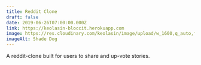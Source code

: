 ```yaml
---
title: Reddit Clone
draft: false
date: 2019-06-26T07:00:00.000Z
link: https://keolasin-bloccit.herokuapp.com
image: https://res.cloudinary.com/keolasin/image/upload/w_1600,q_auto,f_auto/v1597268085/Oddities/Summer_Shade.jpg
imageAlt: Shade Dog
---
```

A reddit-clone built for users to share and up-vote stories.

